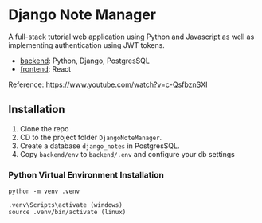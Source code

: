 # Django Note Manager

A full-stack tutorial web application using Python and Javascript as well as implementing authentication using JWT tokens.

- [backend](/backend): Python, Django, PostgresSQL
- [frontend](/frontend/): React

Reference: https://www.youtube.com/watch?v=c-QsfbznSXI

## Installation

1. Clone the repo
2. CD to the project folder `DjangoNoteManager`.
3. Create a database `django_notes` in PostgresSQL.
4. Copy `backend/env` to `backend/.env` and configure your db settings

### Python Virtual Environment Installation

    python -m venv .venv

    .venv\Scripts\activate (windows)
    source .venv/bin/activate (linux)
